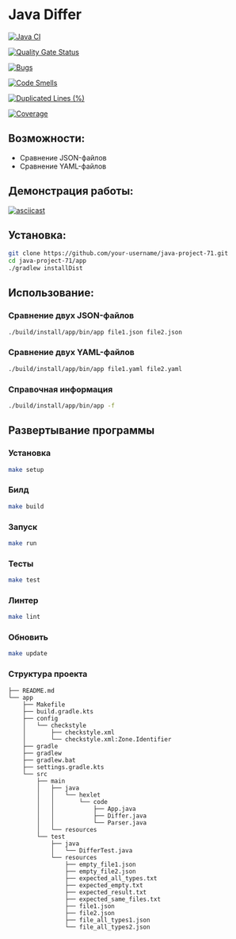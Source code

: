 # Java Differ

[![Java CI](https://github.com/Textile86/java-project-71/actions/workflows/differ.yml/badge.svg)](https://github.com/Textile86/java-project-71/actions/workflows/differ.yml)

[![Quality Gate Status](https://sonarcloud.io/api/project_badges/measure?project=Textile86_java-project-71&metric=alert_status)](https://sonarcloud.io/summary/new_code?id=Textile86_java-project-71)

[![Bugs](https://sonarcloud.io/api/project_badges/measure?project=Textile86_java-project-71&metric=bugs)](https://sonarcloud.io/summary/new_code?id=Textile86_java-project-71)

[![Code Smells](https://sonarcloud.io/api/project_badges/measure?project=Textile86_java-project-71&metric=code_smells)](https://sonarcloud.io/summary/new_code?id=Textile86_java-project-71)

[![Duplicated Lines (%)](https://sonarcloud.io/api/project_badges/measure?project=Textile86_java-project-71&metric=duplicated_lines_density)](https://sonarcloud.io/summary/new_code?id=Textile86_java-project-71)

[![Coverage](https://sonarcloud.io/api/project_badges/measure?project=Textile86_java-project-71&metric=coverage)](https://sonarcloud.io/summary/new_code?id=Textile86_java-project-71)


## Возможности:

- Сравнение JSON-файлов
- Сравнение YAML-файлов

## Демонстрация работы:
[![asciicast](https://asciinema.org/a/zAPOQDNls2AqQ1YoZQyStCrfI.svg)](https://asciinema.org/a/zAPOQDNls2AqQ1YoZQyStCrfI)

## Установка:
```bash
git clone https://github.com/your-username/java-project-71.git
cd java-project-71/app
./gradlew installDist
```

## Использование:

### Сравнение двух JSON-файлов
```bash
./build/install/app/bin/app file1.json file2.json
```

### Сравнение двух YAML-файлов
```bash
./build/install/app/bin/app file1.yaml file2.yaml
```

### Справочная информация
```bash
./build/install/app/bin/app -f
```

## Развертывание программы

### Установка
```bash
make setup
```

### Билд
```bash
make build
```

### Запуск
```bash
make run
```

### Тесты
```bash
make test
```

### Линтер
```bash
make lint
```

### Обновить
```bash
make update
```

### Структура проекта
```
├── README.md
└── app
    ├── Makefile
    ├── build.gradle.kts
    ├── config
    │   └── checkstyle
    │       ├── checkstyle.xml
    │       └── checkstyle.xml:Zone.Identifier
    ├── gradle
    ├── gradlew
    ├── gradlew.bat
    ├── settings.gradle.kts
    └── src
        ├── main
        │   ├── java
        │   │   └── hexlet
        │   │       └── code
        │   │           ├── App.java
        │   │           ├── Differ.java
        │   │           └── Parser.java
        │   └── resources
        └── test
            ├── java
            │   └── DifferTest.java
            └── resources
                ├── empty_file1.json
                ├── empty_file2.json
                ├── expected_all_types.txt
                ├── expected_empty.txt
                ├── expected_result.txt
                ├── expected_same_files.txt
                ├── file1.json
                ├── file2.json
                ├── file_all_types1.json
                └── file_all_types2.json
```